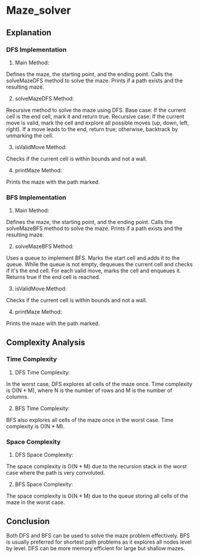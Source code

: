 # Maze_solver

## Explanation
### DFS Implementation
1. Main Method:

Defines the maze, the starting point, and the ending point.
Calls the solveMazeDFS method to solve the maze.
Prints if a path exists and the resulting maze.

2. solveMazeDFS Method:

Recursive method to solve the maze using DFS.
Base case: If the current cell is the end cell, mark it and return true.
Recursive case: If the current move is valid, mark the cell and explore all possible moves (up, down, left, right).
If a move leads to the end, return true; otherwise, backtrack by unmarking the cell.

3. isValidMove Method:

Checks if the current cell is within bounds and not a wall.

4. printMaze Method:

Prints the maze with the path marked.

### BFS Implementation
1. Main Method:

Defines the maze, the starting point, and the ending point.
Calls the solveMazeBFS method to solve the maze.
Prints if a path exists and the resulting maze.

2. solveMazeBFS Method:

Uses a queue to implement BFS.
Marks the start cell and adds it to the queue.
While the queue is not empty, dequeues the current cell and checks if it's the end cell.
For each valid move, marks the cell and enqueues it.
Returns true if the end cell is reached.

3. isValidMove Method:

Checks if the current cell is within bounds and not a wall.

4. printMaze Method:

Prints the maze with the path marked.

## Complexity Analysis
### Time Complexity
1. DFS Time Complexity:

In the worst case, DFS explores all cells of the maze once.
Time complexity is O(N * M), where N is the number of rows and M is the number of columns.

2. BFS Time Complexity:

BFS also explores all cells of the maze once in the worst case.
Time complexity is O(N * M).

### Space Complexity
1. DFS Space Complexity:

The space complexity is O(N * M) due to the recursion stack in the worst case where the path is very convoluted.

2. BFS Space Complexity:

The space complexity is O(N * M) due to the queue storing all cells of the maze in the worst case.

## Conclusion
Both DFS and BFS can be used to solve the maze problem effectively. BFS is usually preferred for shortest path problems as it explores all nodes level by level. DFS can be more memory efficient for large but shallow mazes.
